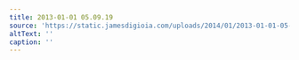 ```yaml
---
title: 2013-01-01 05.09.19
source: 'https://static.jamesdigioia.com/uploads/2014/01/2013-01-01-05-09-19-scaled.jpg'
altText: ''
caption: ''
---
```


